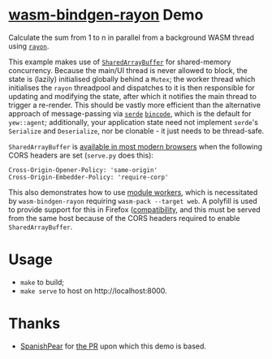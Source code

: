 # [wasm-bindgen-rayon](https://github.com/GoogleChromeLabs/wasm-bindgen-rayon) Demo

Calculate the sum from 1 to n in parallel from a background WASM thread using
[`rayon`](https://github.com/rayon-rs/rayon).

This example makes use of
[`SharedArrayBuffer`](https://developer.mozilla.org/en-US/docs/Web/JavaScript/Reference/Global_Objects/SharedArrayBuffer)
for shared-memory concurrency. Because the main/UI thread is never allowed to
block, the state is (lazily) initialised globally behind a `Mutex`; the worker
thread which initialises the `rayon` threadpool and dispatches to it is then
responsible for updating and modifying the state, after which it notifies the
main thread to trigger a re-render. This should be vastly more efficient than
the alternative approach of message-passing via
[`serde`](https://github.com/serde-rs/serde)
[`bincode`](https://github.com/bincode-org/bincode), which is the default for
`yew::agent`; additionally, your application state need not implement `serde`'s
`Serialize` and `Deserialize`, nor be clonable - it just needs to be
thread-safe.

`SharedArrayBuffer` is [available in most modern
browsers](https://caniuse.com/sharedarraybuffer) when the following CORS
headers are set (`serve.py` does this):

```
Cross-Origin-Opener-Policy: 'same-origin'
Cross-Origin-Embedder-Policy: 'require-corp'
```

This also demonstrates how to use [module
workers](https://web.dev/module-workers/), which is necessitated by
`wasm-bindgen-rayon` requiring `wasm-pack --target web`. A polyfill is used to
provide support for this in Firefox
([compatibility](https://caniuse.com/mdn-api_worker_worker_ecmascript_modules),
and this must be served from the same host because of the CORS headers required
to enable `SharedArrayBuffer`.

# Usage

* `make` to build;
* `make serve` to host on http://localhost:8000.

# Thanks

- [SpanishPear](https://github.com/SpanishPear) for [the
PR](https://github.com/yewstack/yew/pull/2087) upon which this demo
is based.
